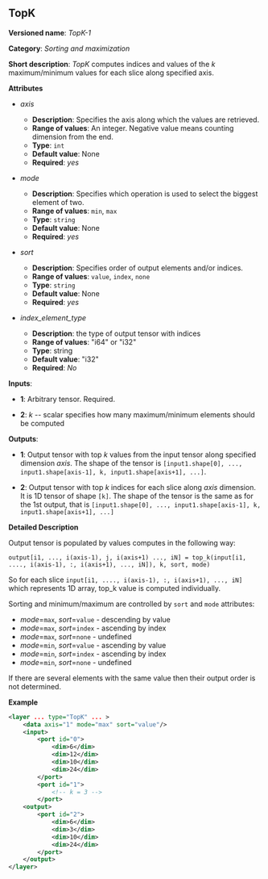 ## TopK <a name="TopK"></a>

**Versioned name**: *TopK-1*

**Category**: *Sorting and maximization*

**Short description**: *TopK* computes indices and values of the *k* maximum/minimum values for each slice along specified axis.

**Attributes**

* *axis*

  * **Description**: Specifies the axis along which the values are retrieved.
  * **Range of values**: An integer. Negative value means counting dimension from the end.
  * **Type**: `int`
  * **Default value**: None
  * **Required**: *yes*

* *mode*

  * **Description**: Specifies which operation is used to select the biggest element of two.
  * **Range of values**: `min`, `max`
  * **Type**: `string`
  * **Default value**: None
  * **Required**: *yes*

* *sort*

  * **Description**: Specifies order of output elements and/or indices.
  * **Range of values**: `value`, `index`, `none`
  * **Type**: `string`
  * **Default value**: None
  * **Required**: *yes*

* *index_element_type*

  * **Description**: the type of output tensor with indices
  * **Range of values**: "i64" or "i32"
  * **Type**: string
  * **Default value**: "i32"
  * **Required**: *No*

**Inputs**:

*   **1**: Arbitrary tensor. Required.

*   **2**: *k* -- scalar specifies how many maximum/minimum elements should be computed

**Outputs**:

*   **1**: Output tensor with top *k* values from the input tensor along specified dimension *axis*. The shape of the tensor is `[input1.shape[0], ..., input1.shape[axis-1], k, input1.shape[axis+1], ...]`.

*   **2**: Output tensor with top *k* indices for each slice along *axis* dimension. It is 1D tensor of shape `[k]`. The shape of the tensor is the same as for the 1st output, that is `[input1.shape[0], ..., input1.shape[axis-1], k, input1.shape[axis+1], ...]`

**Detailed Description**

Output tensor is populated by values computes in the following way:

    output[i1, ..., i(axis-1), j, i(axis+1) ..., iN] = top_k(input[i1, ...., i(axis-1), :, i(axis+1), ..., iN]), k, sort, mode)

So for each slice `input[i1, ...., i(axis-1), :, i(axis+1), ..., iN]` which represents 1D array, top_k value is computed individually.

Sorting and minimum/maximum are controlled by `sort` and `mode` attributes:
  * *mode*=`max`, *sort*=`value` - descending by value
  * *mode*=`max`, *sort*=`index` - ascending by index
  * *mode*=`max`, *sort*=`none`  - undefined
  * *mode*=`min`, *sort*=`value` - ascending by value
  * *mode*=`min`, *sort*=`index` - ascending by index
  * *mode*=`min`, *sort*=`none`  - undefined

If there are several elements with the same value then their output order is not determined.

**Example**

```xml
<layer ... type="TopK" ... >
    <data axis="1" mode="max" sort="value"/>
    <input>
        <port id="0">
            <dim>6</dim>
            <dim>12</dim>
            <dim>10</dim>
            <dim>24</dim>
        </port>
        <port id="1">
            <!-- k = 3 -->
        </port>
    <output>
        <port id="2">
            <dim>6</dim>
            <dim>3</dim>
            <dim>10</dim>
            <dim>24</dim>
        </port>
    </output>
</layer>
```
